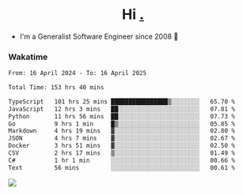 <h1 align="center">Hi <a href="https://www.hackerrank.com/erasmosaraujo">.</a></h1>
 
- I'm a Generalist Software Engineer  since 2008 🚀
<!--  
<p align="left">
  <a href="https://github.com/erasmosoares/github-readme-stats">
    <img
      align="center"
      src="https://github-readme-stats.vercel.app/api/top-langs/?username=erasmosoares&theme=radical&layout=compact"
    />
  </a>
  <a href="https://github.com/erasmosoares/github-readme-stats">
    [![Harlok's WakaTime stats](https://github-readme-stats.vercel.app/api/wakatime?username=ffflabs)](https://github.com/anuraghazra/github-readme-stats)
  </a>
</p>

<!--
 ### Repo 
 
<p align="left">
 <a href="https://github.com/erasmosoares/github-readme-stats">
    <img
      align="center"
      height="165"
      src="https://github-readme-stats.vercel.app/api/pin?username=erasmosoares&repo=sample-node&title_color=fff&icon_color=f9f9f9&text_color=9f9f9f&bg_color=151515"
    />
  </a>
  <a href="https://github.com/erasmosoares/github-readme-stats">
    <img
      align="center"
      height="165"
      src="https://github-readme-stats.vercel.app/api/pin?username=erasmosoares&repo=sample-node&title_color=fff&icon_color=f9f9f9&text_color=9f9f9f&bg_color=151515"
    />
  </a>
</p>
-->

 ### Wakatime 

<!--START_SECTION:waka-->

```txt
From: 16 April 2024 - To: 16 April 2025

Total Time: 153 hrs 40 mins

TypeScript   101 hrs 25 mins ████████████████▒░░░░░░░░   65.70 %
JavaScript   12 hrs 3 mins   ██░░░░░░░░░░░░░░░░░░░░░░░   07.81 %
Python       11 hrs 56 mins  ██░░░░░░░░░░░░░░░░░░░░░░░   07.73 %
Go           9 hrs 1 min     █▒░░░░░░░░░░░░░░░░░░░░░░░   05.85 %
Markdown     4 hrs 19 mins   ▓░░░░░░░░░░░░░░░░░░░░░░░░   02.80 %
JSON         4 hrs 7 mins    ▓░░░░░░░░░░░░░░░░░░░░░░░░   02.67 %
Docker       3 hrs 51 mins   ▓░░░░░░░░░░░░░░░░░░░░░░░░   02.50 %
CSV          2 hrs 17 mins   ▒░░░░░░░░░░░░░░░░░░░░░░░░   01.49 %
C#           1 hr 1 min      ░░░░░░░░░░░░░░░░░░░░░░░░░   00.66 %
Text         56 mins         ░░░░░░░░░░░░░░░░░░░░░░░░░   00.61 %
```

<!--END_SECTION:waka-->

![](https://komarev.com/ghpvc/?username=erasmosoares&color=brightgreen)
